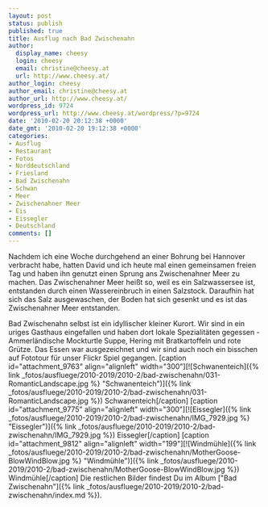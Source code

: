 ```yaml
---
layout: post
status: publish
published: true
title: Ausflug nach Bad Zwischenahn
author:
  display_name: cheesy
  login: cheesy
  email: christine@cheesy.at
  url: http://www.cheesy.at/
author_login: cheesy
author_email: christine@cheesy.at
author_url: http://www.cheesy.at/
wordpress_id: 9724
wordpress_url: http://www.cheesy.at/wordpress/?p=9724
date: '2010-02-20 20:12:38 +0000'
date_gmt: '2010-02-20 19:12:38 +0000'
categories:
- Ausflug
- Restaurant
- Fotos
- Norddeutschland
- Friesland
- Bad Zwischenahn
- Schwan
- Meer
- Zwischenahner Meer
- Eis
- Eissegler
- Deutschland
comments: []
---
```

<!--:de-->Nachdem ich eine Woche durchgehend an einer Bohrung bei Hannover verbracht habe, hatten David und ich heute mal einen gemeinsamen freien Tag und haben ihn genutzt einen Sprung ans Zwischenahner Meer zu machen. Das Zwischenahner Meer heißt so, weil es ein Salzwassersee ist, entstanden durch einen Wassereinbruch in einen Salzstock. Daraufhin hat sich das Salz ausgewaschen, der Boden hat sich gesenkt und es ist das Zwischenahner Meer entstanden.
Bad Zwischenahn selbst ist ein idyllischer kleiner Kurort. Wir sind in ein uriges Gasthaus eingefallen und haben dort lokale Spezialitäten gegessen - Ammerländische Mockturtle Suppe, Hering mit Bratkartoffeln und rote Grütze. Das Essen war ausgezeichnet und wir sind auch noch ein bisschen auf Fototour für unser Flickr Spiel gegangen.
[caption id="attachment\_9763" align="alignleft" width="300"][![Schwanenteich]({% link _fotos/ausfluege/2010-2019/2010-2/bad-zwischenahn/031-RomanticLandscape.jpg %} "Schwanenteich")]({% link _fotos/ausfluege/2010-2019/2010-2/bad-zwischenahn/031-RomanticLandscape.jpg %}) Schwanenteich[/caption]
[caption id="attachment\_9775" align="alignleft" width="300"][![Eissegler]({% link _fotos/ausfluege/2010-2019/2010-2/bad-zwischenahn/IMG_7929.jpg %} "Eissegler")]({% link _fotos/ausfluege/2010-2019/2010-2/bad-zwischenahn/IMG_7929.jpg %}) Eissegler[/caption]
[caption id="attachment\_9812" align="alignleft" width="199"][![Windmühle]({% link _fotos/ausfluege/2010-2019/2010-2/bad-zwischenahn/MotherGoose-BlowWindBlow.jpg %} "Windmühle")]({% link _fotos/ausfluege/2010-2019/2010-2/bad-zwischenahn/MotherGoose-BlowWindBlow.jpg %}) Windmühle[/caption]
Die restlichen Bilder findest Du im Album ["Bad Zwischenahn"]({% link _fotos/ausfluege/2010-2019/2010-2/bad-zwischenahn/index.md %}).<!--:--><!--:en--><!--:-->
